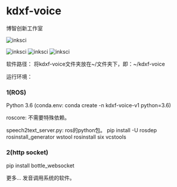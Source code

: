 # kdxf-voice

博智创新工作室

![inksci](https://github.com/inksci/xy_move_dqn/blob/master/assets/inksci-logo.png)

![inksci](https://github.com/inksci/kdxf-voice/blob/master/assets/ubuntu.png)
![inksci](https://github.com/inksci/kdxf-voice/blob/master/assets/kdxf.png)
![inksci](https://github.com/inksci/kdxf-voice/blob/master/assets/ros.png)


软件路径：
将kdxf-voice文件夹放在~/文件夹下，即：~/kdxf-voice

运行环境：

### 1(ROS)
Python 3.6
(conda.env: conda create -n kdxf-voice-v1 python=3.6)

roscore: 不需要特殊依赖。

speech2text_server.py: ros的python包。
pip install -U rosdep rosinstall_generator wstool rosinstall six vcstools

### 2(http socket)
pip install bottle_websocket


更多...
发音调用系统的软件。
